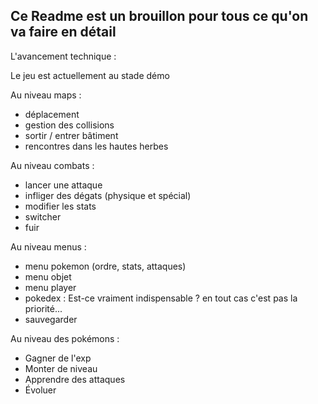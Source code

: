 ## Ce Readme est un brouillon pour tous ce qu'on va faire en détail
L'avancement technique :

Le jeu est actuellement au stade démo

Au niveau maps :
- déplacement 
- gestion des collisions 
- sortir / entrer bâtiment 
- rencontres dans les hautes herbes 

Au niveau combats :
- lancer une attaque
- infliger des dégats (physique et spécial)
- modifier les stats
- switcher 
- fuir


Au niveau menus :
- menu pokemon (ordre, stats, attaques) 
- menu objet 
- menu player 
- pokedex : Est-ce vraiment indispensable ? en tout cas c'est pas la priorité...
- sauvegarder 

Au niveau des pokémons :
- Gagner de l'exp
- Monter de niveau
- Apprendre des attaques
- Évoluer 
